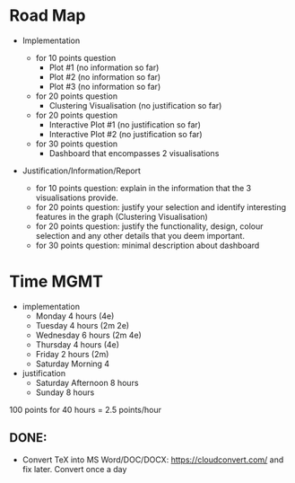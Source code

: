 # Road Map
* Implementation
	* for 10 points question 
		* Plot #1 (no information so far) 
		* Plot #2 (no information so far) 
		* Plot #3 (no information so far)
	* for 20 points question
		* Clustering Visualisation (no justification so far)
	* for 20 points question
		* Interactive Plot #1 (no justification so far)
		* Interactive Plot #2 (no justification so far)
	* for 30 points question
		* Dashboard that encompasses 2 visualisations

* Justification/Information/Report
	* for 10 points question: explain in the information that the 3 visualisations provide. 
	* for 20 points question: justify your selection and identify interesting features in the graph (Clustering Visualisation)
	* for 20 points question: justify the functionality, design, colour selection and any other details that you deem important.
	* for 30 points question: minimal description about dashboard

# Time MGMT
* implementation
	* Monday 4 hours (4e)
	* Tuesday 4 hours (2m 2e)
	* Wednesday 6 hours (2m 4e)
	* Thursday 4 hours (4e)
	* Friday 2 hours (2m)
	* Saturday Morning 4
* justification
	* Saturday Afternoon 8 hours
	* Sunday 8 hours

100 points for 40 hours = 2.5 points/hour

## DONE:
* Convert TeX into MS Word/DOC/DOCX: https://cloudconvert.com/ and fix later. Convert once a day
